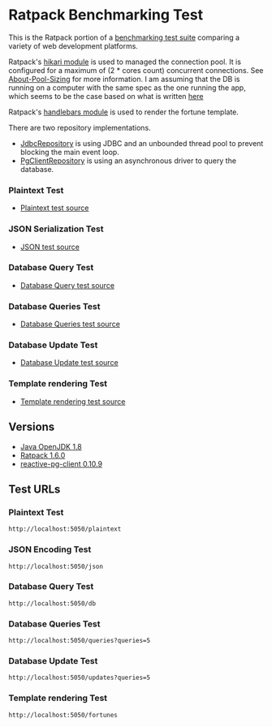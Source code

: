# Ratpack Benchmarking Test

This is the Ratpack portion of a [benchmarking test suite](../) comparing a variety of web development platforms.

Ratpack's [hikari module](https://github.com/ratpack/ratpack/tree/master/ratpack-hikari) is used to managed the connection pool. It is configured for a maximum of (2 * cores count) concurrent connections. See [About-Pool-Sizing](https://github.com/brettwooldridge/HikariCP/wiki/About-Pool-Sizing) for more information. I am assuming that the DB is running on a computer with the same spec as the one running the app, which seems to be the case based on what is written [here](https://www.techempower.com/benchmarks/#section=environment&hw=ph&test=db&l=fjd9b3)

Ratpack's [handlebars module](https://github.com/ratpack/ratpack/tree/master/ratpack-handlebars) is used to render the fortune template.

There are two repository implementations.
* [JdbcRepository](src/main/java/models/JdbcRepository.java) is using JDBC and an unbounded thread pool to prevent blocking the main event loop.
* [PgClientRepository](src/main/java/models/PgClientRepository.java) is using an asynchronous driver to query the database.

### Plaintext Test

* [Plaintext test source](src/main/java/handlers/PlainTextHandler.java)

### JSON Serialization Test

* [JSON test source](src/main/java/handlers/JsonHandler.java)

### Database Query Test

* [Database Query test source](src/main/java/handlers/DbHandler.java)

### Database Queries Test

* [Database Queries test source](src/main/java/handlers/QueryHandler.java)

### Database Update Test

* [Database Update test source](src/main/java/handlers/UpdateHandler.java)

### Template rendering Test

* [Template rendering test source](src/main/java/handlers/FortuneHandler.java)

## Versions

* [Java OpenJDK 1.8](http://openjdk.java.net/)
* [Ratpack 1.6.0](http://ratpack.io/)
* [reactive-pg-client 0.10.9](https://github.com/reactiverse/reactive-pg-client)

## Test URLs

### Plaintext Test

    http://localhost:5050/plaintext

### JSON Encoding Test

    http://localhost:5050/json

### Database Query Test

    http://localhost:5050/db

### Database Queries Test

    http://localhost:5050/queries?queries=5

### Database Update Test

    http://localhost:5050/updates?queries=5

### Template rendering Test

    http://localhost:5050/fortunes
